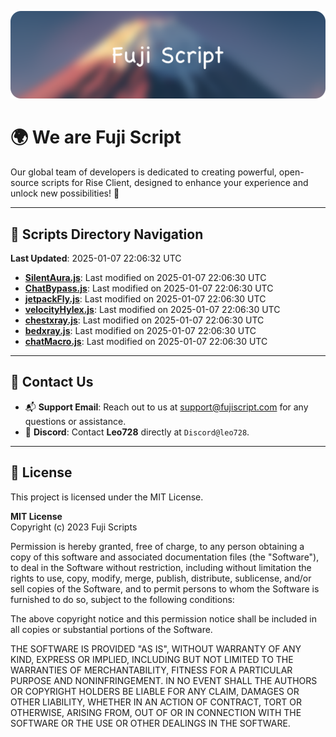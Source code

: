 ![Banner](.github/b.webp)

# 🌍 **We are Fuji Script**

Our global team of developers is dedicated to creating powerful, open-source scripts for Rise Client, designed to enhance your experience and unlock new possibilities! 🌟

---
<!-- SCRIPTS_NAVIGATION_START -->
## 📂 **Scripts Directory Navigation**

**Last Updated**: 2025-01-07 22:06:32 UTC

- **[SilentAura.js](scripts/SilentAura.js)**: Last modified on 2025-01-07 22:06:30 UTC
- **[ChatBypass.js](scripts/ChatBypass.js)**: Last modified on 2025-01-07 22:06:30 UTC
- **[jetpackFly.js](scripts/jetpackFly.js)**: Last modified on 2025-01-07 22:06:30 UTC
- **[velocityHylex.js](scripts/velocityHylex.js)**: Last modified on 2025-01-07 22:06:30 UTC
- **[chestxray.js](scripts/chestxray.js)**: Last modified on 2025-01-07 22:06:30 UTC
- **[bedxray.js](scripts/bedxray.js)**: Last modified on 2025-01-07 22:06:30 UTC
- **[chatMacro.js](scripts/chatMacro.js)**: Last modified on 2025-01-07 22:06:30 UTC

<!-- SCRIPTS_NAVIGATION_END -->

---

## 💬 **Contact Us**  
- 📬 **Support Email**: Reach out to us at [support@fujiscript.com](mailto:support@fujiscript.com) for any questions or assistance.  
- 💬 **Discord**: Contact **Leo728** directly at `Discord@leo728`.

---

## 📜 **License**

This project is licensed under the MIT License.  

**MIT License**  
Copyright (c) 2023 Fuji Scripts  

Permission is hereby granted, free of charge, to any person obtaining a copy of this software and associated documentation files (the "Software"), to deal in the Software without restriction, including without limitation the rights to use, copy, modify, merge, publish, distribute, sublicense, and/or sell copies of the Software, and to permit persons to whom the Software is furnished to do so, subject to the following conditions:  

The above copyright notice and this permission notice shall be included in all copies or substantial portions of the Software.  

THE SOFTWARE IS PROVIDED "AS IS", WITHOUT WARRANTY OF ANY KIND, EXPRESS OR IMPLIED, INCLUDING BUT NOT LIMITED TO THE WARRANTIES OF MERCHANTABILITY, FITNESS FOR A PARTICULAR PURPOSE AND NONINFRINGEMENT. IN NO EVENT SHALL THE AUTHORS OR COPYRIGHT HOLDERS BE LIABLE FOR ANY CLAIM, DAMAGES OR OTHER LIABILITY, WHETHER IN AN ACTION OF CONTRACT, TORT OR OTHERWISE, ARISING FROM, OUT OF OR IN CONNECTION WITH THE SOFTWARE OR THE USE OR OTHER DEALINGS IN THE SOFTWARE.  

